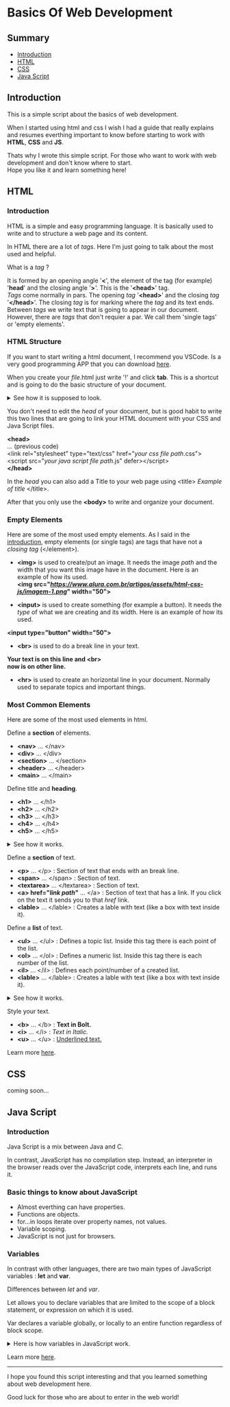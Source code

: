 # Basics Of Web Development
## Summary
  - <a href="https://github.com/rafaelcoias/Web_Development#introduction">Introduction</a>
  - <a href="https://github.com/rafaelcoias/Web_Development#html">HTML</a>
  - <a href="https://github.com/rafaelcoias/Web_Development#css">CSS</a>
  - <a href="https://github.com/rafaelcoias/Web_Development#java-script">Java Script</a>
## Introduction

  This is a simple script about the basics of web development. <br>
  
  When I started using html and css I wish I had a guide that really explains and resumes everthing important to know before starting to work with **HTML**, **CSS** and **JS**. <br>
  
  Thats why I wrote this simple script. For those who want to work with web development and don't know where to start.<br>
  Hope you like it and learn something here!

## HTML

  ### Introduction <br>
  
  HTML is a simple and easy programming language. It is basically used to write and to structure a web page and its content.
  
  In HTML there are a lot of *tags*. Here I'm just going to talk about the most used and helpful. 
  
  What is a *tag* ? <br>
  
  It is formed by an opening angle '**<**', the element of the tag (for example) '**head**' and the closing angle '**>**'. This is the '**<head&gt;**' tag. <br>
  *Tags* come normally in pars. The opening *tag* '**<head&gt;**' and the closing *tag* '**</head&gt;**'. The closing *tag* is for marking where the *tag* and its text ends. <br>
  Between *tags* we write text that is going to appear in our document. <br>
  However, there are *tags* that don't requier a par. We call them 'single tags' or 'empty elements'. <br>
 
  ### HTML Structure
  
  If you want to start writing a html document, I recommend you VSCode. Is a very good programming APP that you can download <a href="https://code.visualstudio.com/download">here</a>. <br>
  
  When you create your *file*.html just write '!' and click **tab**. This is a shortcut and is going to do the basic structure of your document.
  <details><summary>See how it is supposed to look.</summary>
  
  ![image](https://user-images.githubusercontent.com/91686183/154813050-937286e7-495f-4717-8638-7de61efa4405.png)
  
  </details>
  
  You don't need to edit the *head* of your document, but is good habit to write this two lines that are going to link your HTML document with your CSS and Java Script files. <br>
  
  **<head&gt;** <br>
      ... (previous code) <br>
      <link rel="stylesheet" type="text/css" href="<i>your css file path</i>.css"&gt; <br>
      <script src="<i>your java script file path</i>.js" defer&gt;</script&gt; <br>
  **</head&gt;**
  
  In the *head* you can also add a Title to your web page using <title&gt; *Example of title* </title&gt;.
  
  After that you only use the **<body&gt;** to write and organize your document.
  
  ### Empty Elements
  
  Here are some of the most used empty elements. As I said in the <a href="https://github.com/rafaelcoias/basics_of_web_dev/edit/main/README.md#introduction">introduction</a>, empty elements (or single tags) are tags that have not a *closing tag* (</element&gt;).
  
  - **<img&gt;** is used to create/put an image. It needs the image *path* and the width that you want this image have in the document. Here is an example of how its used. <br> <b><img src="<i>https://www.alura.com.br/artigos/assets/html-css-js/imagem-1.png</i>" width="50"&gt;</b>
  
  - <b><input&gt;</b> is used to create something (for example a button). It needs the <i>type</i> of what we are creating and its width. Here is an example of how its used. <br>
  
  <b><input type="button" width="50"&gt;</b>
    
  - <b><br&gt;</b> is used to do a break line in your text. <br>
  
  <b>Your text is on this line and <br&gt; <br>
    now is on other line.</b>

  - <b><hr&gt;</b> is used to create an horizontal line in your document. Normally used to separate topics and important things. <br>

   ### Most Common Elements
 
   Here are some of the most used elements in html.
    
   Define a **section** of elements.
  - **<nav&gt;** ... </nav&gt;
  - **<div&gt;** ... </div&gt;
  - **<section&gt;** ... </section&gt;
  - **<header&gt;** ... </header&gt;
  - **<main&gt;** ... </main&gt;
    
   Define title and **heading**.
    
  - **<h1&gt;** ... </h1&gt;
  - **<h2&gt;** ... </h2&gt;
  - **<h3&gt;** ... </h3&gt;
  - **<h4&gt;** ... </h4&gt;
  - **<h5&gt;** ... </h5&gt;
   
  <details><summary>See how it works.</summary>
  
  ![image](https://user-images.githubusercontent.com/91686183/154815153-c7028648-5ee0-479b-ac22-a6c989d6c438.png)
  </details>

   Define a **section** of text.
    
  - **<p&gt;** ... </p&gt; : Section of text that ends with an break line. 
  - **<span&gt;** ... </span&gt; : Section of text.
  - **<textarea&gt;** ... </textarea&gt; : Section of text.
  - **<a&gt; href="*link path*"** ... </a&gt; : Section of text that has a link. If you click on the text it sends you to that *href* link.
  - **<lable&gt;** ... </lable&gt; : Creates a lable with text (like a box with text inside it).

   Define a **list** of text.
    
  - **<ul&gt;** ... </ul&gt; : Defines a topic list. Inside this tag there is each point of the list.
  - **<ol&gt;** ... </ol&gt; : Defines a numeric list. Inside this tag there is each number of the list.
  - **<il&gt;** ... </il&gt; : Defines each point/number of a created list.
  - **<lable&gt;** ... </lable&gt; : Creates a lable with text (like a box with text inside it).
    
  <details><summary>See how it works.</summary>
  
  ![image](https://user-images.githubusercontent.com/91686183/154819050-3e58b1d2-4a74-4e70-9f4e-3c1b3d6f04e9.png)
  </details>
    
   Style your text.
    
  - **<b&gt;** ... </b&gt; : **Text in Bolt.**
  - **<i&gt;** ... </i&gt; : *Text in Italic.*
  - **<u&gt;** ... </u&gt; : <ins>Underlined text.</ins>
   
   Learn more <a href="https://www.w3schools.com/TAgs/default.asp">here</a>.
    
## CSS
    
   coming soon... <br>
    
## Java Script
    
   ### Introduction <br>
    
   Java Script is a mix between Java and C. <br>
    
   In contrast, JavaScript has no compilation step. Instead, an interpreter in the browser reads over the JavaScript code, interprets each line, and runs it.
    
   ### Basic things to know about JavaScript
    
  - Almost everthing can have properties.
  - Functions are objects.
  - for...in loops iterate over property names, not values.
  - Variable scoping.
  - JavaScript is not just for browsers.
    
   ### Variables
    
   In contrast with other languages, there are two main types of JavaScript variables : **let** and **var**.
    
   Differences between *let* and *var*. <br>
    
   Let allows you to declare variables that are limited to the scope of a block statement, or expression on which it is used.
    
   Var declares a variable globally, or locally to an entire function regardless of block scope.
    
  <details><summary>Here is how variables in JavaScript work.</summary>
  
  ![image](https://user-images.githubusercontent.com/91686183/154819344-758f7d20-9659-40f4-b7cc-bb15279a8680.png)
  </details>
    
   Learn more <a href="https://www.geeksforgeeks.org/difference-between-var-and-let-in-javascript/">here</a>.
    
<hr>
    
   I hope you found this script interesting and that you learned something about web development here. 
    
   Good luck for those who are about to enter in the web world!
